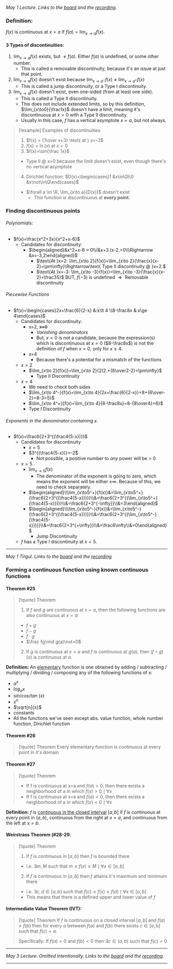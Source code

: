 *May 1 Lecture. Links to the [board](https://drive.google.com/file/d/1C5_4YRm443JkyOIoHuAuMGauKNMMmWog/view?usp=sharing) and the [recording](https://drive.google.com/file/d/1-xgTFINGv4Zzd_H2J8XjnaSyJAF2YFuO/view?usp=sharing).*
### Definition:
$f(x)\text{ is continuous at }x=a\text{ if }f(a)=\lim_{x\to a}{f(x)}$.
#### 3 Types of discontinuities:
1.	$\lim_{x\to a}{f(x)}$ exists, but $\not=f(a)$. Either $f(a)$ is undefined, or some other number.
	- This is called a removable discontinuity, because it's an issue at just that point.
2.	$\lim_{x\to a}{f(x)}$ doesn't exist because $\lim_{x\to a^-}{f(x)} \not=\lim_{x\to a^+}{f(x)}$
	- This is called a jump discontinuity, or a Type I discontinuity.
3.	$\lim_{x\to a}{f(x)}$ doesn't exist, even one-sided (from at least one side).
	- This is called a Type II discontinuity.
	- This does not include extended limits, so by this definition, $\lim_{x\to0}{\frac1x}$ doesn't have a limit, meaning it's discontinuous at $x=0$ with a Type II discontinuity.
	- Usually in this case, $f$ has a vertical asymptote $x=a$, but not always.

> [!example] Examples of discontinuities
> 1.	$f(x) = {1\over x+3} \text{ at } x=-3$
> 2.	$f(x)=\ln(x) \text{ at }x=0$
> 3.	$f(x)=\sin{\frac 1x}$
> 	- Type II @ x=0 because the limit doesn't exist, even though there's no vertical asymptote
> 4.	Dirichlet function: $D(x)=\begin{cases}1 &x\in\Q\\0 &x\not\in\Q\end{cases}$
> 	- $\forall a \in \R, \lim_{x\to a}{D(x)}$ doesn't exist
> 		- This function is discontinuous at **every point**.
### Finding discontinuous points
###### Polynomials:
- $f(x)=\frac{x^2+3x}{x^2+x-6}$
	- Candidates for discontinuity:
		- $\begin{aligned}&x^2+x-6 = 0\\(&x+3.(x-2.=0\\\Rightarrow &x=-3,2\end{aligned}$
			- $\text{At }x=2: \lim_{x\to 2}{f(x)}=\lim_{x\to 2}{\frac{x}{x-2}=\pm\infty}\Rightarrow\text{ Type II discontinuity @ }x=2.$
			- $\text{At }x=-3: \lim_{x\to -3}{f(x)}=\lim_{x\to -3}{\frac{x}{x-2}=\frac35}$
			  BUT, $f(-3)$ is undefined $\Rightarrow\text{ Removable discontinuity}$
###### Piecewise Functions
- $f(x)=\begin{cases}2x+\frac{6}{2-x} &:x\lt 4 \\8-\frac8x &:x\ge 4\end{cases}$
	- Candidates for discontinuity:
		- x=2, ~~x=0~~
			- *Vanishing denominators*
			- But, $x=0$ is not a candidate, because the expression(s) which is discontinuous at $x=0$ ($8-\frac8x$) is not the definition of $f$ when $x=0$, only for $x\ge4$.
		- x=4
			- Because there's a potential for a mismatch of the functions
	- $x=2$
		- $\lim_{x\to 2}{f(x)}=\lim_{x\to 2}{2(2.+{6\over2-2}=\pm\infty}$
			- Type II Discontinuity
	- $x=4$
		- We need to check both sides
		- $\lim_{x\to 4^-}{f(x)=\lim_{x\to 4}{2x+\frac{6}{2-x}}=8+{6\over-2}=8-3=5}$
		- $\lim_{x\to 4^+}{f(x)=\lim_{x\to 4}{8-\frac8x}=8-{8\over4}=6}$
		- Type I Discontinuity

###### Exponents in the denominator containing $x$.
- $f(x)=\frac6{2+3^{(\frac4{5-x})}}$
	- Candidates for discontinuity
		- $x=5$
		- $3^{(\frac4{5-x})}=-2$
			- Not possible, a positive number to *any* power will be > 0
	- $x=5$
		- $\lim_{x\to5}{f(x)}$
			- The denominator of the exponent is going to zero, which means the exponent will be either $\pm\infty$. Because of this, we need to check separately.
		- $\begin{aligned}\\\lim_{x\to5^+}{f(x)}&=\lim_{x\to5^+}{\frac6{2+3^{(\frac4{5-x})}}}\\&=\frac6{2+3^{(\lim_{x\to5^+}{\frac4{5-x}})}}\\&=\frac6{2+3^{-\infty}}\\&=3\end{aligned}$
		- $\begin{aligned}\\\lim_{x\to5^-}{f(x)}&=\lim_{x\to5^-}{\frac6{2+3^{(\frac4{5-x})}}}\\&=\frac6{2+3^{(\lim_{x\to5^-}{\frac4{5-x}})}}\\&=\frac6{2+3^{+\infty}}\\&=\frac6\infty\\&=0\end{aligned}$
			- Jump Discontinuity
	- $f$ has a Type I discontinuity at $x=5$.
---
*May 1 Tirgul. Links to the [board](https://drive.google.com/file/d/1FSqMNuyA5rjcVlTJHJJ7DJgYFUyxDiUd/view?usp=sharing) and the [recording](https://drive.google.com/file/d/1qXaY82pm0l_fU_0Benl9S-MytRLqPwRX/view?usp=sharing)*
### Forming a continuous function using known continuous functions
#### Theorem #25
> [!quote] Theorem
> 1.	If $f$ and $g$ are continuous at $x=a$, then the following functions are also continuous at $x=a$:
> 	- $f+g$
> 	- $f-g$
> 	- $f\cdot g$
> 	- $\frac fg\mid g(a)\not=0$
> 2.	If $g$ is continuous at $x=a$ and $f$ is continuous at $g(a)$, then $(f\circ g)(x)$ is continuous at $a$.

**Definition:** An <u>elementary</u> function is one obtained by adding / subtracting / multiplying / dividing / composing any of the following functions of x:
- $a^x$
- $log_ax$
- $sin/cos/tan\ (x)$
- $x^n$
- $\sqrt[n]{x}$
- constants
- All the functions we've seen except abs. value function, whole number function, Dirichlet function

#### Theorem #26
> [!quote] Theorem
> Every elementary function is continuous at every point in it's domain

#### Theorem #27
> [!quote] Theorem
> - If f is continuous at x=a and $f(a) > 0$, then there exista a neighborhood of a in which $f(x)>0 \mid\forall x$
> - If f is continuous at x=a and $f(a) < 0$, then there exista a neighborhood of a in which $f(x)<0 \mid\forall x$

**Definition:** $f$ is <u>continuous in the closed interval</u> $[a,b]$ if $f$ is continuous at every point in $(a, b)$, continuous from the right at $x=a$, and continuous from the left at $x=b$.

#### Weirstrass Theorem (#28-29.
> [!quote] Theorem
> 1.	If $f$ is continuous in $[a,b]$ then $f$ is bounded there
> 	- i.e. $\exists m,M \text{ such that } m \le f(x) \le M \mid\forall x\in[a,b]$
> 2.	If $f$ is continuous in $[a,b]$ then $f$ attains it's maximum and minimum there
>
> 	- i.e. $\exists c,d\in[a,b] \text{ such that } f(c) \le f(x) \le f(d) \mid\forall x\in[a,b]$
> 	- This means that there is a defined upper and lower value of $f$

#### Intermediate Value Theorem (IVT):
> [!quote] Theorem
> If $f$ is continuous on a closed interval $[a,b]$ and $f(a)\not=f(b)$ then for every $\alpha$ between $f(a)$ and $f(b)$ there exists $c\in[a,b]$ such that $f(c)=\alpha$.
>
> Specifically: If $f(a)>0\text{ and }f(b) < 0 \text { then }\exists c\in(a,b) \text{ such that } f(c)=0$

---
*May 3 Lecture. Omitted Intentionally. Links to the [board](https://drive.google.com/file/d/1vXJMSxUySwXhonoLle1QXKjGXpKmLLaC/view?usp=sharing) and the [recording](https://drive.google.com/file/d/1lhSVfxcwxQFGFdzG-fiZpgAd0WsPpFKG/view?usp=sharing).*

---

